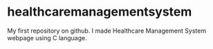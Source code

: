 # healthcaremanagementsystem
My first repository on github. I made Healthcare Management System webpage using C language. 
